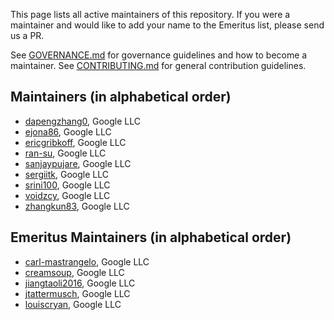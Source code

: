 This page lists all active maintainers of this repository. If you were a
maintainer and would like to add your name to the Emeritus list, please send us a
PR.

See [GOVERNANCE.md](https://github.com/grpc/grpc-community/blob/master/governance.md)
for governance guidelines and how to become a maintainer.
See [CONTRIBUTING.md](https://github.com/grpc/grpc-community/blob/master/CONTRIBUTING.md)
for general contribution guidelines.

## Maintainers (in alphabetical order)

- [dapengzhang0](https://github.com/dapengzhang0), Google LLC
- [ejona86](https://github.com/ejona86), Google LLC
- [ericgribkoff](https://github.com/ericgribkoff), Google LLC
- [ran-su](https://github.com/ran-su), Google LLC
- [sanjaypujare](https://github.com/sanjaypujare), Google LLC
- [sergiitk](https://github.com/sergiitk), Google LLC
- [srini100](https://github.com/srini100), Google LLC
- [voidzcy](https://github.com/voidzcy), Google LLC
- [zhangkun83](https://github.com/zhangkun83), Google LLC

## Emeritus Maintainers (in alphabetical order)
- [carl-mastrangelo](https://github.com/carl-mastrangelo), Google LLC
- [creamsoup](https://github.com/creamsoup), Google LLC
- [jiangtaoli2016](https://github.com/jiangtaoli2016), Google LLC
- [jtattermusch](https://github.com/jtattermusch), Google LLC
- [louiscryan](https://github.com/louiscryan), Google LLC
